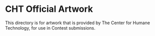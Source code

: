 # CHT Official Artwork

This directory is for artwork that is provided by The Center for Humane Technology, for use in Contest submissions.
